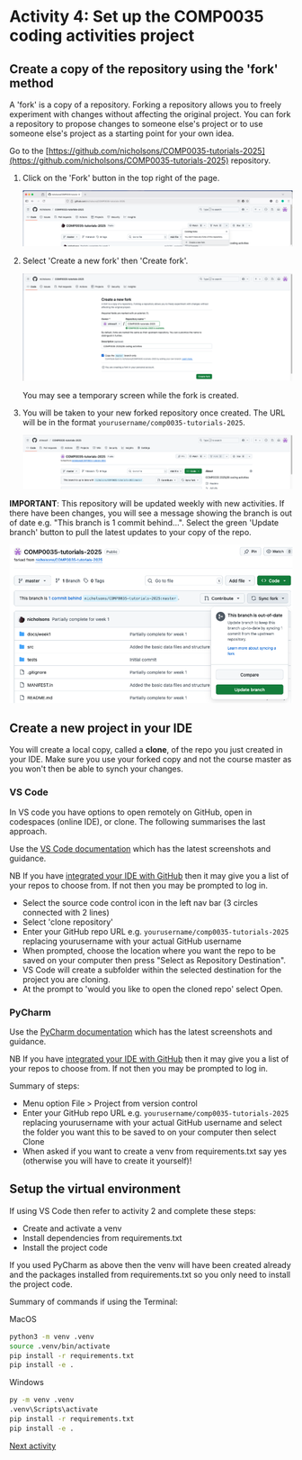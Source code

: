# Activity 4: Set up the COMP0035 coding activities project

## Create a copy of the repository using the 'fork' method

A 'fork' is a copy of a repository. Forking a repository allows you to freely experiment with changes without affecting
the original project. You can fork a repository to propose changes to someone else's project or to use someone else's
project as a starting point for your own idea.

Go to the [https://github.com/nicholsons/COMP0035-tutorials-2025](https://github.com/nicholsons/COMP0035-tutorials-2025)
repository.

1. Click on the 'Fork' button in the top right of the page.

   ![Fork button](../img/gh-fork.png "Fork button")

2. Select 'Create a new fork' then 'Create fork'.

   ![Fork repository](../img/gh-create-fork.png)

   You may see a temporary screen while the fork is created.

3. You will be taken to your new forked repository once created. The URL will be in the format
   `yourusername/comp0035-tutorials-2025`.

   ![Forked repository](../img/gh-forked-repo.png)

**IMPORTANT**: This repository will be updated weekly with new activities. If there have been changes, you will see a
message showing the branch is out of date e.g. "This branch is 1 commit behind...". Select the green 'Update branch'
button to pull the latest updates to your copy of the repo.

![Update branch](../img/gh-update-branch.png)

## Create a new project in your IDE

You will create a local copy, called a **clone**, of the repo you just created in your IDE. Make sure you use your
forked copy and not the course master as you won't then be able to synch your changes.

### VS Code

In VS code you have options to open remotely on GitHub, open in codespaces (online IDE), or clone. The following
summarises the last approach.

Use the [VS Code documentation](https://code.visualstudio.com/docs/sourcecontrol/github#_cloning-a-repository) which has
the latest screenshots and guidance.

NB If you have [integrated your IDE with GitHub](7-opt-integrate-IDE-GitHub.md) then it may give you a list of
your repos to choose from. If not then you may be prompted to log in.

- Select the source code control icon in the left nav bar (3 circles connected with 2 lines)
- Select 'clone repository'
- Enter your GitHub repo URL e.g. `yourusername/comp0035-tutorials-2025` replacing yourusername with your actual GitHub
  username
- When prompted, choose the location where you want the repo to be saved on your computer then press "Select as
  Repository Destination".
- VS Code will create a subfolder within the selected destination for the project you are cloning.
- At the prompt to 'would you like to open the cloned repo' select Open.

### PyCharm

Use
the [PyCharm documentation](https://www.jetbrains.com/help/pycharm/manage-projects-hosted-on-github.html#clone-from-GitHub)
which has
the latest screenshots and guidance.

NB If you have [integrated your IDE with GitHub](7-opt-integrate-IDE-GitHub.md) then it may give you a list of
your repos to choose from. If not then you may be prompted to log in.

Summary of steps:

- Menu option File > Project from version control
- Enter your GitHub repo URL e.g. `yourusername/comp0035-tutorials-2025` replacing yourusername with your actual GitHub
  username and select the folder you want this to be saved to on your computer then select Clone
- When asked if you want to create a venv from requirements.txt say yes (otherwise you will have to create it yourself)!

## Setup the virtual environment

If using VS Code then refer to activity 2 and complete these steps:

- Create and activate a venv
- Install dependencies from requirements.txt
- Install the project code

If you used PyCharm as above then the venv will have been created already and the packages installed from
requirements.txt so you only need to install the project code.

Summary of commands if using the Terminal:

MacOS

```bash
python3 -m venv .venv
source .venv/bin/activate
pip install -r requirements.txt
pip install -e .
```

Windows

```bash
py -m venv .venv
.venv\Scripts\activate
pip install -r requirements.txt
pip install -e .
```

[Next activity](5-coursework-repo.md)
